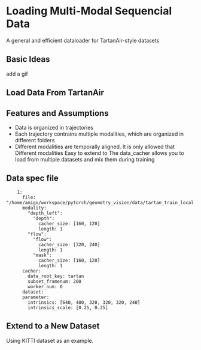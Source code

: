# Loading Multi-Modal Sequencial Data
A general and efficient dataloader for TartanAir-style datasets

## Basic Ideas
add a gif


## Load Data From TartanAir


## Features and Assumptions 
- Data is organized in trajectories
- Each trajectory contrains multiple modalities, which are organized in different folders
- Different modalities are temporally aligned. It is only allowed that 
Different modalities 
Easy to extend to 
The data_cacher allows you to load from multiple datasets and mix them during training


## Data spec file
```
    1:
      file: "/home/amigo/workspace/pytorch/geometry_vision/data/tartan_train_local.txt"
      modality: 
        "depth_left":
          "depth":
            cacher_size: [160, 120]
            length: 1
        "flow":
          "flow":
            cacher_size: [320, 240]
            length: 1
          "mask":
            cacher_size: [160, 120]
            length: 1
      cacher:
        data_root_key: tartan 
        subset_framenum: 200
        worker_num: 0
      dataset:
      parameter:
        intrinsics: [640, 480, 320, 320, 320, 240]
        intrinsics_scale: [0.25, 0.25]
```

## Extend to a New Dataset
Using KITTI dataset as an example. 